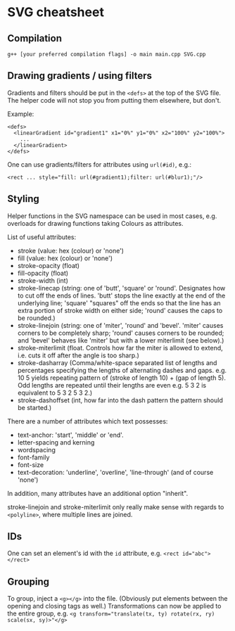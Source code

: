 # SVG cheatsheet

## Compilation

``g++ [your preferred compilation flags] -o main main.cpp SVG.cpp``

## Drawing gradients / using filters

Gradients and filters should be put in the ``<defs>`` at the top of
the SVG file. The helper code will not stop you from putting them elsewhere,
but don't.

Example:

```
<defs>
  <linearGradient id="gradient1" x1="0%" y1="0%" x2="100%" y2="100%">
    ...
  </linearGradient>
</defs>
```

One can use gradients/filters for attributes using ``url(#id)``, e.g.:

```
<rect ... style="fill: url(#gradient1);filter: url(#blur1);"/>
```

## Styling

Helper functions in the SVG namespace can be used in most cases, e.g. overloads for drawing functions taking Colours as attributes.

List of useful attributes:
- stroke (value: hex (colour) or 'none')
- fill (value: hex (colour) or 'none')
- stroke-opacity (float)
- fill-opacity (float)
- stroke-width (int)
- stroke-linecap (string: one of 'butt', 'square' or 'round'. Designates how to cut off the ends of lines. 'butt' stops the line exactly at the end of the underlying line; 'square' "squares" off the ends so that the line has an extra portion of stroke width on either side; 'round' causes the caps to be rounded.)
- stroke-linejoin (string: one of 'miter', 'round' and 'bevel'. 'miter' causes corners to be completely sharp; 'round' causes corners to be rounded; and 'bevel' behaves like 'miter' but with a lower miterlimit (see below).)
- stroke-miterlimit (float. Controls how far the miter is allowed to extend, i.e. cuts it off after the angle is too sharp.)
- stroke-dasharray (Comma/white-space separated list of lengths and percentages specifying the lengths of alternating dashes and gaps. e.g. 10 5 yields repeating pattern of (stroke of length 10) + (gap of length 5). Odd lengths are repeated until their lengths are even e.g. 5 3 2 is equivalent to 5 3 2 5 3 2.)
- stroke-dashoffset (int, how far into the dash pattern the pattern should be started.)

There are a number of attributes which text possesses:
- text-anchor: 'start', 'middle' or 'end'.
- letter-spacing and kerning
- wordspacing
- font-family
- font-size
- text-decoration: 'underline', 'overline', 'line-through' (and of course 'none')

In addition, many attributes have an additional option "inherit".

stroke-linejoin and stroke-miterlimit only really make sense with regards to ``<polyline>``, where multiple lines are joined.

## IDs

One can set an element's id with the ``id`` attribute, e.g.
``<rect id="abc"></rect>``

## Grouping

To group, inject a ``<g></g>`` into the file.
(Obviously put elements between the opening and closing tags as well.)
Transformations can now be applied to the entire group, e.g.
``<g transform="translate(tx, ty) rotate(rx, ry) scale(sx, sy)>"</g>``
